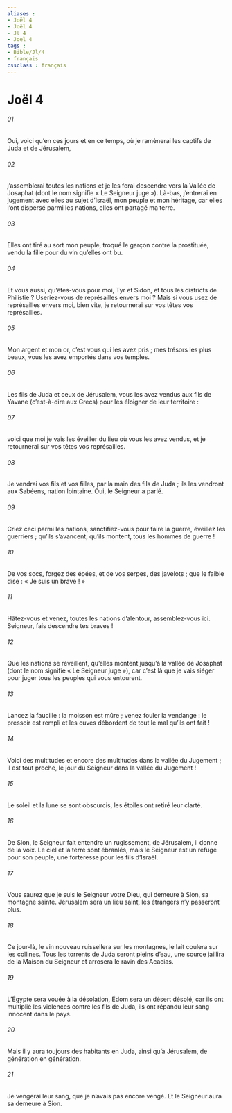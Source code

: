 ```yaml
---
aliases : 
- Joël 4
- Joël 4
- Jl 4
- Joel 4
tags : 
- Bible/Jl/4
- français
cssclass : français
---
```


# Joël 4

###### 01
Oui, voici qu’en ces jours et en ce temps,
où je ramènerai les captifs de Juda et de Jérusalem,
###### 02
j’assemblerai toutes les nations
et je les ferai descendre vers la Vallée de Josaphat
(dont le nom signifie « Le Seigneur juge »).
Là-bas, j’entrerai en jugement avec elles
au sujet d’Israël, mon peuple et mon héritage,
car elles l’ont dispersé parmi les nations,
elles ont partagé ma terre.
###### 03
Elles ont tiré au sort mon peuple,
troqué le garçon contre la prostituée,
vendu la fille pour du vin qu’elles ont bu.
###### 04
Et vous aussi, qu’êtes-vous pour moi, Tyr et Sidon,
et tous les districts de Philistie ?
Useriez-vous de représailles envers moi ?
Mais si vous usez de représailles envers moi,
bien vite, je retournerai sur vos têtes vos représailles.
###### 05
Mon argent et mon or,
c’est vous qui les avez pris ;
mes trésors les plus beaux,
vous les avez emportés dans vos temples.
###### 06
Les fils de Juda et ceux de Jérusalem,
vous les avez vendus aux fils de Yavane (c’est-à-dire aux Grecs)
pour les éloigner de leur territoire :
###### 07
voici que moi je vais les éveiller
du lieu où vous les avez vendus,
et je retournerai sur vos têtes vos représailles.
###### 08
Je vendrai vos fils et vos filles,
par la main des fils de Juda ;
ils les vendront aux Sabéens, nation lointaine.
Oui, le Seigneur a parlé.
###### 09
Criez ceci parmi les nations,
sanctifiez-vous pour faire la guerre,
éveillez les guerriers ;
qu’ils s’avancent, qu’ils montent,
tous les hommes de guerre !
###### 10
De vos socs, forgez des épées,
et de vos serpes, des javelots ;
que le faible dise : « Je suis un brave ! »
###### 11
Hâtez-vous et venez,
toutes les nations d’alentour,
assemblez-vous ici.
Seigneur, fais descendre tes braves !
###### 12
Que les nations se réveillent,
qu’elles montent jusqu’à la vallée de Josaphat
(dont le nom signifie « Le Seigneur juge »),
car c’est là que je vais siéger
pour juger tous les peuples qui vous entourent.
###### 13
Lancez la faucille :
la moisson est mûre ;
venez fouler la vendange :
le pressoir est rempli et les cuves débordent
de tout le mal qu’ils ont fait !
###### 14
Voici des multitudes et encore des multitudes
dans la vallée du Jugement ;
il est tout proche, le jour du Seigneur
dans la vallée du Jugement !
###### 15
Le soleil et la lune se sont obscurcis,
les étoiles ont retiré leur clarté.
###### 16
De Sion, le Seigneur fait entendre un rugissement,
de Jérusalem, il donne de la voix.
Le ciel et la terre sont ébranlés,
mais le Seigneur est un refuge pour son peuple,
une forteresse pour les fils d’Israël.
###### 17
Vous saurez que je suis le Seigneur votre Dieu,
qui demeure à Sion, sa montagne sainte.
Jérusalem sera un lieu saint,
les étrangers n’y passeront plus.
###### 18
Ce jour-là, le vin nouveau ruissellera sur les montagnes,
le lait coulera sur les collines.
Tous les torrents de Juda seront pleins d’eau,
une source jaillira de la Maison du Seigneur
et arrosera le ravin des Acacias.
###### 19
L’Égypte sera vouée à la désolation,
Édom sera un désert désolé,
car ils ont multiplié les violences contre les fils de Juda,
ils ont répandu leur sang innocent dans le pays.
###### 20
Mais il y aura toujours des habitants en Juda,
ainsi qu’à Jérusalem, de génération en génération.
###### 21
Je vengerai leur sang,
que je n’avais pas encore vengé.
Et le Seigneur aura sa demeure à Sion.
